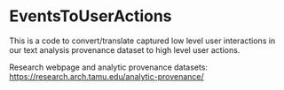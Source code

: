 # EventsToUserActions

This is a code to convert/translate captured low level user interactions in our text analysis provenance dataset to high level user actions. 

Research webpage and analytic provenance datasets: https://research.arch.tamu.edu/analytic-provenance/


